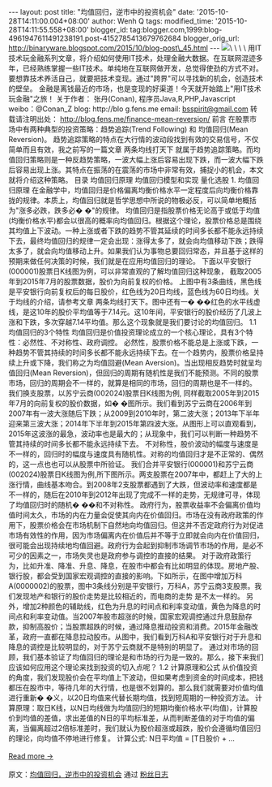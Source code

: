 --- layout: post title: "均值回归，逆市中的投资机会" date:
'2015-10-28T14:11:00.004+08:00' author: Wenh Q tags: modified\_time:
'2015-10-28T14:11:55.558+08:00' blogger\_id:
tag:blogger.com,1999:blog-4961947611491238191.post-4152785413679762684
blogger\_orig\_url:
http://binaryware.blogspot.com/2015/10/blog-post\_45.html ---
![](https://images-blogger-opensocial.googleusercontent.com/gadgets/proxy?url=http%3A%2F%2Fblog.fens.me%2Fwp-content%2Fuploads%2F2015%2F07%2FmeanReversion.png&container=blogger&gadget=a&rewriteMime=image%2F*)\
\
\
\
用IT技术玩金融系列文章，将介绍如何使用IT技术，处理金融大数据。在互联网混迹多年，已经熟练掌握一些IT技术。单纯地在互联网做开发，总觉得使劲的方式不对。要想靠技术养活自己，就要把技术变现。通过"跨界"可以寻找新的机会，创造技术的壁垒。
金融是离钱最近的市场，也是变现的好渠道！今天就开始踏上"用IT技术玩金融"之旅！
关于作者： 张丹(Conan), 程序员Java,R,PHP,Javascript weibo：@Conan\_Z
blog: http://blo g.fens.me email: bsspirit@gmail.com 转载请注明出处：
http://blog.fens.me/finance-mean-reversion/ 前言
在股票市场中有两种典型的投资策略：趋势追踪(Trend Following) 和
均值回归(Mean Reversion)。
趋势追踪策略的特点在大行情的波动段找到有效的交易信号，不仅简单而且有效，我之前写的一篇文章
两条均线打天下
就属于趋势追踪策略。而均值回归策略则是一种反趋势策略，一波大幅上涨后容易出现下跌，而一波大幅下跌后容易出现上涨。其特点在振荡的在震荡的市场中非常有效，捕捉小的机会，本文就将介绍这种策略。
目录 均值回归原理 均值回归模型和实现 量化选股 1. 均值回归原理
在金融学中，均值回归是价格偏离均衡价格水平一定程度后向均衡价格靠拢的规律。本质上，均值回归就是哲学思想中所说的物极必反，可以简单地概括为"涨多必跌，跌多必�
�"的规律。
均值回归是指股票价格无论高于或低于均值(均衡价格水平)都会以很高的概率向均值回归。根据这个理论，股票价格总是围绕其均值上下波动。一种上涨或者下跌的趋势不管其延续的时间多长都不能永远持续下去，最终均值回归的规律一定会出现：涨得太多了，就会向均值移动下跌；跌得太多了，就会向均值移动上升。如果我们认为事物总要回归常态，并且基于这样的预期来做任何决策的时候，我们就是在应用均值回归的理论。
下面以平安银行(000001)股票日K线图为例，可以非常直观的了解均值回归这种现象，
截取2005年到2015年7月的股票数据，股价为向前复权的价格。
上图中有3条曲线，黑色线是平安银行向前复权后的每日股价，红色线为20日均线，蓝色线为60日均线。关于均线的介绍，请参考文章
两条均线打天下。图中还有一�
��红色的水平线虚线，是这10年的股价平均值等于7.14元。这10年间，平安银行的股价经历了几波上涨和下跌，多次穿越7.14平均值。那么这个现象就是我们要讨论的均值回归。
1.1 均值回归的3个特性
均值回归是价值投资理论成立的一个核心理论，具有3个特性：必然性、不对称性、政府调控。
必然性，股票价格不能总是上涨或下跌，一种趋势不管其持续的时间多长都不能永远持续下去。在一个趋势内，股票价格呈持续上升或下降，我们称之为均值回避(Mean
Aversion)。当出现相反趋势时就呈均值回归(Mean
Reversion)，但回归的周期有随机性是我们不能预测。不同的股票市场，回归的周期会不一样的，就算是相同的市场，回归的周期也是不一样的。
我们换支股票，以苏宁云商(002024)股票日K线图为例,
同样截取2005年到2015年7月的向前复权的股价数据，如�
�图所示。我们看到苏宁云商在2006年到2007年有一波大涨随后下跌；从2009到2010年时，第二波大涨；2013年下半年迎来第三波大涨；2014年下半年到2015年第四波大涨。从图形上可以直观看到，2015年这波涨的最急，波动率也是最大的；从现象中，我们可以判断一种趋势不管其持续的时间多长都不能永远持续下去。
不对称性，股价波动的幅度与速度是不一样的，回归时的幅度与速度具有随机性。对称的均值回归才是不正常的、偶然的，这一点也也可以从股票中所验证。
我们合并平安银行(000001)和苏宁云商(002024)股票日K线图为例,所下图所示。两支股票在2007年中，都赶上了大的上涨行情，曲线基本吻合。到2008年2支股票都遇到了大跌，但波动率和速度都是不一样的，随后在2010年到2012年出现了完成不一样的走势，无规律可寻，体现了均值回归时的随机�
��和不对称性。
政府行为，股票收益率不会偏离价值均值时间太久，市场的内在力量会促使其向内在价值回归。市场在没有政府政策的作用下，股票价格会在市场机制下自然地向均值回归。但这并不否定政府行为对促进市场有效性的作用，因为市场偏离内在价值后并不等于立即就会向内在价值回归，很可能会出现持续地均值回避。政府行为会起到抑制市场调节市场的作用，是必不可少的因素之一，市场失灵也是政府参与调控的直接的结果。
对于政府政策行为，比如升准、降准、升息、降息，在股市中都会有比如明显的体现。房地产股、银行股，都会受到国家宏观调控的直接的影响。下如所示，在图中增加万科A(0000002)的股票，图中3条线分别是平安银行，万科A，苏宁云商3支股票。我们发现地产和银行的股价走势是比较相近的，而电商的走势
是不太一样的。
另外，增加2种颜色的辅助线，红色为升息的时间点和利率变动值，黄色为降息的时间点和利率变动值。当2007年股市超涨的时候，国家宏观调控通过升息鼓励存款，抑制高股价；当股票超跌的时候，通过降息推动投资和消费。2015年金融改革，政府一直都在降息拉动股市。从图中，我们看到万科A和平安银行对于升息和降息的调控是比较明显的，对于苏宁云商就不是特别的明显了。
通过对市场的回顾，我们基本验证了均值回归的理论是和市场的行为是一致的。那么，接下来我们应该如何应用这个理论来找到投资的切入点呢？
1.2 计算原理和公式
从价值投资的角度，我们发现股价会在平均值上下波动，但如果考虑到资金的时间成本，把钱都压在股市中，等待几年的大行情，也是很不划算的。那么我们就需要对价值均值进行重新�
�义，以20日均值来代替长期均值，找到短周期的一种投资方法。
计算原理：取日K线，以N日均线做为均值回归的短期均衡价格水平(均值)，计算股价到均值的差值，求出差值的N日的平均标准差，从而判断差值的对于均值的偏离，当偏离超过2倍标准差时，我们就认为股价超涨或超跌，股价会遵循均值回归的理论，向均值不停地进行修复。
计算公式: N日平均值 = [T日股价 + …\
\
[Read more →](http://blog.fens.me/finance-mean-reversion/)
\
\
原文：[均值回归，逆市中的投资机会](http://blog.fens.me/finance-mean-reversion/) 通过 [粉丝日志](http://blog.fens.me/)
